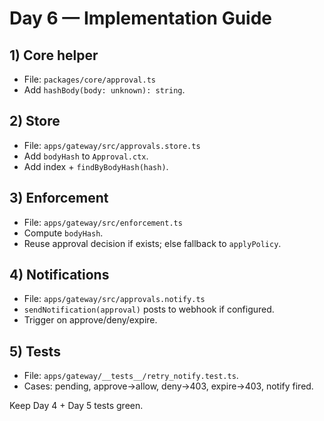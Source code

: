 

# Day 6 — Implementation Guide

## 1) Core helper
- File: `packages/core/approval.ts`
- Add `hashBody(body: unknown): string`.

## 2) Store
- File: `apps/gateway/src/approvals.store.ts`
- Add `bodyHash` to `Approval.ctx`.
- Add index + `findByBodyHash(hash)`.

## 3) Enforcement
- File: `apps/gateway/src/enforcement.ts`
- Compute `bodyHash`.
- Reuse approval decision if exists; else fallback to `applyPolicy`.

## 4) Notifications
- File: `apps/gateway/src/approvals.notify.ts`
- `sendNotification(approval)` posts to webhook if configured.
- Trigger on approve/deny/expire.

## 5) Tests
- File: `apps/gateway/__tests__/retry_notify.test.ts`.
- Cases: pending, approve→allow, deny→403, expire→403, notify fired.

Keep Day 4 + Day 5 tests green.
